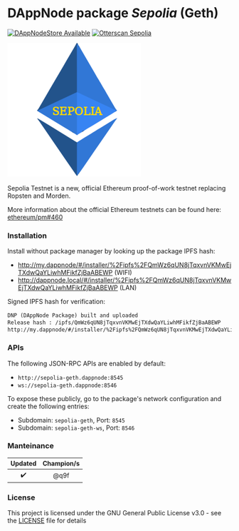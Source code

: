 # DAppNode package _Sepolia_ (Geth)
[![DAppNodeStore Available](https://img.shields.io/badge/DAppNodeStore-Available-brightgreen.svg)](http://my.dappnode/#/installer/%2Fipfs%2FQmWz6qUN8jTqxvnVKMwEjTXdwQaYLiwhMFikfZjBaABEWP)
[![Otterscan Sepolia](https://img.shields.io/badge/Otterscan-Sepolia-blue)](https://sepolia.otterscan.io/)

![Avatar](avatar-sepolia-geth.png)

Sepolia Testnet is a new, official Ethereum proof-of-work testnet replacing Ropsten and Morden.

More information about the official Ethereum testnets can be found here: [ethereum/pm#460](https://github.com/ethereum/pm/issues/460)

### Installation

Install without package manager by looking up the package IPFS hash:
* http://my.dappnode/#/installer/%2Fipfs%2FQmWz6qUN8jTqxvnVKMwEjTXdwQaYLiwhMFikfZjBaABEWP (WIFI)
* http://dappnode.local/#/installer/%2Fipfs%2FQmWz6qUN8jTqxvnVKMwEjTXdwQaYLiwhMFikfZjBaABEWP (LAN)

Signed IPFS hash for verification:
```
DNP (DAppNode Package) built and uploaded
Release hash : /ipfs/QmWz6qUN8jTqxvnVKMwEjTXdwQaYLiwhMFikfZjBaABEWP
http://my.dappnode/#/installer/%2Fipfs%2FQmWz6qUN8jTqxvnVKMwEjTXdwQaYLiwhMFikfZjBaABEWP
```

### APIs

The following JSON-RPC APIs are enabled by default:
* `http://sepolia-geth.dappnode:8545`
* `ws://sepolia-geth.dappnode:8546`

To expose these publicly, go to the package's network configuration and create the following entries:
* Subdomain: `sepolia-geth`, Port: `8545`
* Subdomain: `sepolia-geth-ws`, Port: `8546`

### Manteinance

|      Updated       |    Champion/s    |
| :----------------: | :--------------: |
| :heavy_check_mark: | @q9f |

### License

This project is licensed under the GNU General Public License v3.0 - see the [LICENSE](LICENSE) file for details
